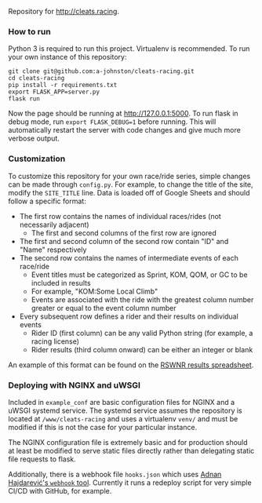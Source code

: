 Repository for <http://cleats.racing>.

### How to run
Python 3 is required to run this project. Virtualenv is recommended. To run your own instance of this repository:

```
git clone git@github.com:a-johnston/cleats-racing.git
cd cleats-racing
pip install -r requirements.txt
export FLASK_APP=server.py
flask run
```

Now the page should be running at <http://127.0.0.1:5000>. To run flask in debug mode, run `export FLASK_DEBUG=1` before running. This will automatically restart the server with code changes and give much more verbose output.

### Customization
To customize this repository for your own race/ride series, simple changes can be made through `config.py`. For example, to change the title of the site, modify the `SITE_TITLE` line. Data is loaded off of Google Sheets and should follow a specific format:
 - The first row contains the names of individual races/rides (not necessarily adjacent)
   * The first and second columns of the first row are ignored
 - The first and second column of the second row contain "ID" and "Name" respectively
 - The second row contains the names of intermediate events of each race/ride
   * Event titles must be categorized as Sprint, KOM, QOM, or GC to be included in results
   * For example, "KOM:Some Local Climb"
   * Events are associated with the ride with the greatest column number greater or equal to the event column number
 - Every subsequent row defines a rider and their results on individual events
   * Rider ID (first column) can be any valid Python string (for example, a racing license)
   * Rider results (third column onward) can be either an integer or blank

An example of this format can be found on the [RSWNR results spreadsheet](https://docs.google.com/spreadsheets/d/11uhc4wGjhvH5T-M6RTt9kyMA6oDoEJrDjxZZo_7chuA/edit?usp=sharing).

### Deploying with NGINX and uWSGI
Included in `example_conf` are basic configuration files for NGINX and a uWSGI systemd service. The systemd service assumes the repository is located at `/www/cleats-racing` and uses a virtualenv `venv/` and must be modified if this is not the case for your particular instance.

The NGINX configuration file is extremely basic and for production should at least be modified to serve static files directly rather than delegating static file requests to flask.

Additionally, there is a webhook file `hooks.json` which uses [Adnan Hajdarević's `webhook` tool](https://github.com/adnanh/webhook). Currently it runs a redeploy script for very simple CI/CD with GitHub, for example.
